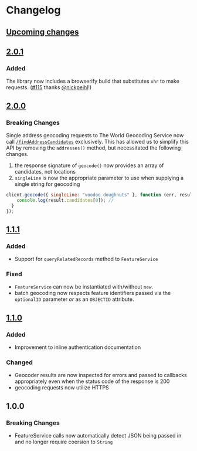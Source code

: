 # Changelog

## [Upcoming changes][Unreleased]

## [2.0.1]

### Added

The library now includes a browserify build that substitutes `xhr` to make requests. ([#115](https://github.com/Esri/geoservices-js/pull/115) thanks [@nickpeihl](https://github.com/nickpeihl)!)

## [2.0.0]

### Breaking Changes

Single address geocoding requests to The World Geocoding Service now call [`/findAddressCandidates`](https://developers.arcgis.com/rest/geocode/api-reference/geocoding-find-address-candidates.htm) exclusively. This has allowed us to simplify this API by removing the `addresses()` method, but necessitated the following changes.

1. the response signature of `geocode()` now provides an array of candidates, not locations
2. `singleLine` is now the appropriate parameter to use when supplying a single string for geocoding

```js
client.geocode({ singleLine: "voodoo doughnuts" }, function (err, result) {
    console.log(result.candidates[0]); //
  }
});
```

## [1.1.1]

### Added
* Support for `queryRelatedRecords` method to `FeatureService`

### Fixed
* `FeatureService` can now be instantiated with/without `new`.
* batch geocoding now respects feature identifiers passed via the `optionalID` parameter *or* as an `OBJECTID` attribute.

## [1.1.0]

### Added
* Improvement to inline authentication documentation

### Changed

* Geocoder results are now inspected for errors and passed to callbacks appropriately even when the status code of the response is 200
* geocoding requests now utilize HTTPS

## 1.0.0

### Breaking Changes

* FeatureService calls now automatically detect JSON being passed in and no longer require coersion to `String`

[Unreleased]: https://github.com/Esri/geoservices-js/compare/v2.0.1...HEAD
[2.0.1]: https://github.com/Esri/geoservices-js/compare/v2.0.0...v2.0.1
[2.0.0]: https://github.com/Esri/geoservices-js/compare/v1.1.1...v2.0.0
[1.1.1]: https://github.com/Esri/geoservices-js/compare/v1.1.0...v1.1.1
[1.1.0]: https://github.com/Esri/geoservices-js/compare/v1.0.0...v1.1.0
